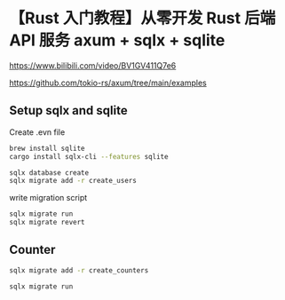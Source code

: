 # 【Rust 入门教程】从零开发 Rust 后端 API 服务 axum + sqlx + sqlite

https://www.bilibili.com/video/BV1GV411Q7e6

https://github.com/tokio-rs/axum/tree/main/examples

## Setup sqlx and sqlite

Create .evn file

```sh
brew install sqlite
cargo install sqlx-cli --features sqlite

sqlx database create
sqlx migrate add -r create_users
```

write migration script

```sh
sqlx migrate run
sqlx migrate revert
```

## Counter

```sh
sqlx migrate add -r create_counters

sqlx migrate run
```
